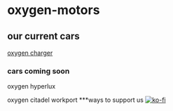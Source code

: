 # oxygen-motors
## our current cars
[oxygen charger](https://automation-game-oxygen-motors.github.io/oxygen-charger/)
### cars coming soon
 oxygen hyperlux 
 
 oxygen citadel workport
 ***ways to support us
 [![ko-fi](https://ko-fi.com/img/githubbutton_sm.svg)](https://ko-fi.com/J3J4G73DB)
